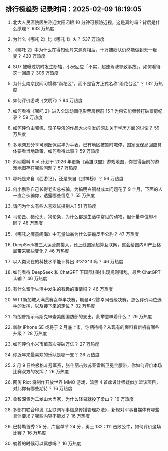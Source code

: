 
## 排行榜趋势 记录时间：2025-02-09 18:19:05
  
  1. 北大人民医院医生称迎太阳闭眼 10 分钟可预防近视，这是真的吗？背后是什么原理？ 633 万热度
    
  2. 为什么《哪吒 2》比《哪吒 1》火？ 537 万热度
    
  3. 《哪吒 2》中为什么在得知仙丹来源真相后，十万捕妖队仍然能做到无一叛变？ 420 万热度
    
  4. SU7 被曝过坑时发生断轴，小米回应「不实，超速驾驶导致事故」，如何看待这一回应？ 306 万热度
    
  5. 为什么南京民间习惯称“雨花区”，而不是官方正式名称“雨花台区” ？ 132 万热度
    
  6. 如何评价游戏《文明7》? 84 万热度
    
  7. 如何看待《哪吒 2》进入全球动画电影票房榜前 15？为何它能频频打破票房纪录？ 59 万热度
    
  8. 如何评价由郭帆、饺子导演的作品大火引发的网友关于学历方面的讨论？ 59 万热度
    
  9. 多地网友分享可刷医保买华为手表，已有地区被暂时喊停，国家医保局回应具体要看当地政策，如何看待此事？ 59 万热度
    
  10. 外网爆料 Riot 计划于 2026 年更新《英雄联盟》游戏地图，你觉得当前的游戏地图存在哪些问题？ 57 万热度
    
  11. 哪吒是来自《西游记》，还是来自《封神榜》？ 56 万热度
    
  12. 何小鹏称自己长得老实总被骗，为搞明白钢材成本问题花了 9 个月，下面的人一直合伙骗你，透露哪些信息？ 55 万热度
    
  13. 请问为什么有些人喜欢试探别人? 51 万热度
    
  14. 马论匹、猪论头、狗论条，为什么都是生活中常见的动物，但计量单位却不同？ 48 万热度
    
  15. 《哪吒之魔童闹海》中无量仙翁为什么要逼反申公豹？ 47 万热度
    
  16. DeepSeek被三大运营商接入，还上线国家超算互联网，这会给国内AI产业格局带来哪些变化？ 46 万热度
    
  17. 以人类现在的科技水平能计算出 3^3^3^3 吗？ 46 万热度
    
  18. 如何看待 DeepSeek 和 ChatGPT 下国际棋时出现规则错乱，最后 ChatGPT 认输？ 46 万热度
    
  19. 有什么留学生活中发生的有趣的事情吗？ 46 万热度
    
  20. WTT新加坡大满贯赛女单半决赛，蒯曼4-2陈幸同晋级决赛，怎么评价两位选手的发挥，以及接下来的定位？ 32 万热度
    
  21. 特朗普指示马斯克审查美国国防部的支出，此举意味着什么？ 29 万热度
    
  22. 新款 iPhone SE 或将于 2 月底上市，你期待吗？从现有的爆料看新机有哪些升级？ 28 万热度
    
  23. 如何评价小米市值首次突破万亿？ 27 万热度
    
  24. 你近年来最喜欢的乐队是哪一支？ 26 万热度
    
  25. 2 月 9 日终极格斗冠军赛，张伟丽击败苏亚雷斯卫冕金腰带，你如何评价本场比赛双方的发挥？ 26 万热度
    
  26. 网传 Riot 将制作开放世界 MMO 游戏，暗黑 4 首席设计师疑似加盟该项目，对此你有哪些期待？ 16 万热度
    
  27. 鲁智深贵为二龙山大当家，为什么轻易就投了梁山？ 16 万热度
    
  28. 多部门联合印发《互联网军事信息传播管理办法》，新规对军事自媒体有哪些具体要求？哪些内容不能发？ 16 万热度
    
  29. 巴特勒首秀 25 分，库里单节 24 分，勇士 132 : 111 击败公牛，如何评价这场比赛？ 16 万热度
    
  30. 躺着的时候可以冥想吗？ 16 万热度
    